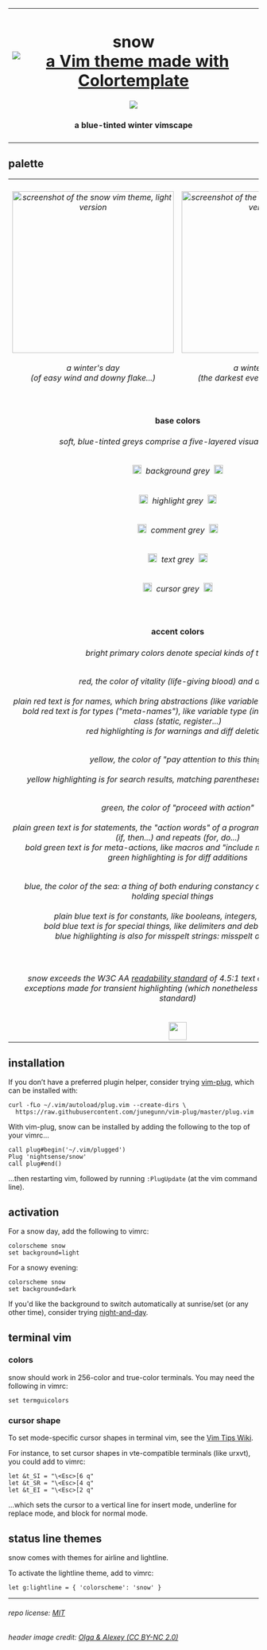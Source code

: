 <table><tbody><tr><td align="center"><h1>snow<br>
<a href='https://github.com/lifepillar/vim-colortemplate'><img src='https://img.shields.io/badge/made%20with-Colortemplate-00a0ff.svg' alt='a Vim theme made with Colortemplate' /></a>
</h1>
<img src="https://github.com/nightsense/snow/raw/master/images/header.jpg" />
<h4>a blue-tinted winter vimscape</h4>
</td></tr></tbody></table>

## palette

<table><tbody>

<tr>
<td align="center"><h6><img alt="screenshot of the snow vim theme, light version" src="https://github.com/nightsense/snow/raw/master/images/screenshot-light.png" height="325" /><br><br>
a winter's day<br>(of easy wind and downy flake...)</h6>
</td>
<td align="center"><h6><img alt="screenshot of the snow vim theme, dark version" src="https://github.com/nightsense/snow/raw/master/images/screenshot-dark.png" height="325" /><br><br>
a winter's night<br>(the darkest evening of the year...)</h6>
</td>
</tr>

<tr>
<td align='center' colspan='2'>
<h4>
<img src="http://www.colorhexa.com/ffffff.png" height="9" width="9">&nbsp;
<img src="http://www.colorhexa.com/ebedf1.png" height="9" width="9">&nbsp;
<img src="http://www.colorhexa.com/67788a.png" height="9" width="9">&nbsp;
<img src="http://www.colorhexa.com/495a6b.png" height="9" width="9">&nbsp;
<img src="http://www.colorhexa.com/273441.png" height="9" width="9">
&nbsp;&nbsp;base colors&nbsp;&nbsp;
<img src="http://www.colorhexa.com/273441.png" height="9" width="9">&nbsp;
<img src="http://www.colorhexa.com/324252.png" height="9" width="9">&nbsp;
<img src="http://www.colorhexa.com/889db3.png" height="9" width="9">&nbsp;
<img src="http://www.colorhexa.com/adc3da.png" height="9" width="9">&nbsp;
<img src="http://www.colorhexa.com/ebedf1.png" height="9" width="9">
</h4>

<h6>soft, blue-tinted greys comprise a five-layered visual interface</h6>

<h6><img src="http://www.colorhexa.com/ffffff.png" height="18" width="18">&nbsp;&nbsp;background grey&nbsp;&nbsp;<img src="http://www.colorhexa.com/273441.png" height="18" width="18"></h6>
<h6><img src="http://www.colorhexa.com/ebedf1.png" height="18" width="18">&nbsp;&nbsp;highlight grey&nbsp;&nbsp;<img src="http://www.colorhexa.com/324252.png" height="18" width="18"></h6>
<h6><img src="http://www.colorhexa.com/67788a.png" height="18" width="18">&nbsp;&nbsp;comment grey&nbsp;&nbsp;<img src="http://www.colorhexa.com/889db3.png" height="18" width="18"></h6>
<h6><img src="http://www.colorhexa.com/495a6b.png" height="18" width="18">&nbsp;&nbsp;text grey&nbsp;&nbsp;<img src="http://www.colorhexa.com/adc3da.png" height="18" width="18"></h6>
<h6><img src="http://www.colorhexa.com/273441.png" height="18" width="18">&nbsp;&nbsp;cursor grey&nbsp;&nbsp;<img src="http://www.colorhexa.com/ebedf1.png" height="18" width="18"></h6>
</td>
</tr>

<tr>
<td align='center' colspan='2'>
<h4>
<img src="http://www.colorhexa.com/d83c41.png" height="6" width="6">&nbsp;
<img src="http://www.colorhexa.com/fcd900.png" height="6" width="6">&nbsp;
<img src="http://www.colorhexa.com/018a08.png" height="6" width="6">&nbsp;
<img src="http://www.colorhexa.com/0074e8.png" height="6" width="6">
&nbsp;&nbsp;accent colors&nbsp;&nbsp;
<img src="http://www.colorhexa.com/cb8a82.png" height="6" width="6">&nbsp;
<img src="http://www.colorhexa.com/dac264.png" height="6" width="6">&nbsp;
<img src="http://www.colorhexa.com/7ea474.png" height="6" width="6">&nbsp;
<img src="http://www.colorhexa.com/809bcd.png" height="6" width="6">
</h4>
<h6>bright primary colors denote special kinds of text</h6>
<h6><img src="http://www.colorhexa.com/d83c41.png" height="12" width="12">&nbsp;&nbsp;red, the color of vitality (life-giving blood) and alarm&nbsp;&nbsp;<img src="http://www.colorhexa.com/cb8a82.png" height="12" width="12"><br><br>plain red text is for names, which bring abstractions (like variables and functions) to life<br>bold red text is for types ("meta-names"), like variable type (int, char...) or storage class (static, register...)<br>red highlighting is for warnings and diff deletions</h6>
<h6><img src="http://www.colorhexa.com/fcd900.png" height="12" width="12">&nbsp;&nbsp;yellow, the color of "pay attention to this thing"&nbsp;&nbsp;<img src="http://www.colorhexa.com/dac264.png" height="12" width="12"><br><br>yellow highlighting is for search results, matching parentheses, and diff changes</h6>
<h6><img src="http://www.colorhexa.com/018a08.png" height="12" width="12">&nbsp;&nbsp;green, the color of "proceed with action"&nbsp;&nbsp;<img src="http://www.colorhexa.com/7ea474.png" height="12" width="12"><br><br>plain green text is for statements, the "action words" of a program, such as conditionals (if, then...) and repeats (for, do...)<br>bold green text is for meta-actions, like macros and "include module" statements<br>green highlighting is for diff additions</h6>
<h6><img src="http://www.colorhexa.com/0074e8.png" height="12" width="12">&nbsp;&nbsp;blue, the color of the sea: a thing of both enduring constancy and mysterious depths holding special things&nbsp;&nbsp;<img src="http://www.colorhexa.com/809bcd.png" height="12" width="12"><br><br>plain blue text is for constants, like booleans, integers, and strings<br>bold blue text is for special things, like delimiters and debug statements<br>blue highlighting is also for misspelt strings: misspelt ones, that is</h6>
</td>
</tr>

<tr>
<td align='center' colspan='2'>
<h6>snow exceeds the W3C AA <a href='https://www.w3.org/TR/UNDERSTANDING-WCAG20/visual-audio-contrast-contrast.html'>readability standard</a> of 4.5:1 text contrast ratio, with<br>
exceptions made for transient highlighting (which nonetheless exceed the ISO 3:1 standard)
</h6>
<a href='https://www.w3.org/'><img src='https://www.w3.org/Icons/WWW/w3c_home_nb-v.svg' height='36'></a>
</td>
</tr>

</tbody></table>

## installation

If you don’t have a preferred plugin helper, consider trying [vim-plug](https://github.com/junegunn/vim-plug), which can be installed with:

```
curl -fLo ~/.vim/autoload/plug.vim --create-dirs \
  https://raw.githubusercontent.com/junegunn/vim-plug/master/plug.vim
```

With vim-plug, snow can be installed by adding the following to the top of your vimrc...

```
call plug#begin('~/.vim/plugged')
Plug 'nightsense/snow'
call plug#end()
```

...then restarting vim, followed by running `:PlugUpdate` (at the vim command line).

## activation

For a snow day, add the following to vimrc:

```
colorscheme snow
set background=light
```

For a snowy evening:

```
colorscheme snow
set background=dark
```

If you'd like the background to switch automatically at sunrise/set (or any other time), consider trying [night-and-day](https://github.com/nightsense/night-and-day).

## terminal vim

### colors

snow should work in 256-color and true-color terminals. You may need the following in vimrc:

```
set termguicolors
```

### cursor shape

To set mode-specific cursor shapes in terminal vim, see the [Vim Tips Wiki](http://vim.wikia.com/wiki/Change_cursor_shape_in_different_modes).

For instance, to set cursor shapes in vte-compatible terminals (like urxvt), you could add to vimrc:

```
let &t_SI = "\<Esc>[6 q"
let &t_SR = "\<Esc>[4 q"
let &t_EI = "\<Esc>[2 q"
```

...which sets the cursor to a vertical line for insert mode, underline for replace mode, and block for normal mode.

## status line themes

snow comes with themes for airline and lightline.

To activate the lightline theme, add to vimrc:

```
let g:lightline = { 'colorscheme': 'snow' }
```

---

###### repo license: [MIT](https://opensource.org/licenses/MIT)
###### header image credit: [Olga & Alexey (CC BY-NC 2.0)](https://www.flickr.com/photos/chaoticmind75/39326731084/)
